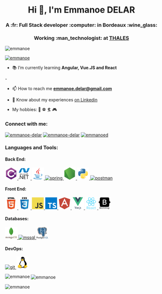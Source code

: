 <h1 align="center">Hi 👋, I'm Emmanoe DELAR</h1>
<h3 align="center">A :fr: Full Stack developer :computer: in Bordeaux :wine_glass:</h3>
<h3 align="center">Working :man_technologist: at <a href="https://www.thalesgroup.com/fr">THALES</a></h3>


<p align="left"> 
  <img src="https://komarev.com/ghpvc/?username=emmanoe&label=Profile%20views&color=0e75b6&style=flat" alt="emmanoe" />
</p>


<p align="left"> <a href="https://github.com/ryo-ma/github-profile-trophy"><img src="https://github-profile-trophy.vercel.app/?username=emmanoe" alt="emmanoe" /></a> </p>

- :books: I’m currently learning **Angular, Vue.JS and React**

-<!-- 👨‍💻 Look at my developer portfolio at <a href="https://delavois.com" target="_blank">delavois.com</a>-->

- 📫 How to reach me **emmanoe.delar@gmail.com**
- 📄 Know about my experiences <a href="https://www.linkedin.com/in/emmanoe-delar-241524189/" target="_blank">on Linkedin</a>

- My hobbies: :tennis: :soccer: :surfer: :video_game:

<h3 align="left">Connect with me:</h3>
<p align="left">

<a href="https://www.linkedin.com/in/emmanoe-delar-241524189/" target="blank"><img align="center" src="https://cdn.jsdelivr.net/npm/simple-icons@3.0.1/icons/linkedin.svg" alt="emmanoe-delar" height="30" width="40" /></a>
<a href="https://stackoverflow.com/users/7510956/" target="blank"><img align="center" src="https://cdn.jsdelivr.net/npm/simple-icons@3.0.1/icons/stackoverflow.svg" alt="emmanoe-delar" height="30" width="40" /></a>
  <a href="https://github.com/emmanoe" target="blank"><img align="center" src="https://cdn.jsdelivr.net/npm/simple-icons@3.0.1/icons/github.svg" alt="emmanoed" height="30" width="40" /></a>
</p>

<h3 align="left">Languages and Tools:</h3>
<h4 align="left">Back End:</h4>
  <p align="left">
    <a href="https://www.w3schools.com/cs/" target="_blank"> <img src="https://raw.githubusercontent.com/devicons/devicon/master/icons/csharp/csharp-original.svg" alt="csharp" width="40" height="40"/> </a>
    <a href="https://dotnet.microsoft.com/" target="_blank"> <img src="https://raw.githubusercontent.com/devicons/devicon/master/icons/dot-net/dot-net-original-wordmark.svg" alt="dotnet" width="40" height="40"/> </a>
    <a href="https://www.java.com" target="_blank"> <img src="https://raw.githubusercontent.com/devicons/devicon/master/icons/java/java-original.svg" alt="java" width="40" height="40"/> </a>
    <a href="https://spring.io/" target="_blank"> <img src="https://www.vectorlogo.zone/logos/springio/springio-icon.svg" alt="spring" width="40" height="40"/> </a>
    <a href="https://nodejs.org" target="_blank"> <img src="https://raw.githubusercontent.com/devicons/devicon/master/icons/nodejs/nodejs-original.svg" alt="nodejs" width="40" height="40"/> </a>
    <a href="https://www.python.org" target="_blank"> <img src="https://raw.githubusercontent.com/devicons/devicon/master/icons/python/python-original.svg" alt="python" width="40" height="40"/> </a>
   <a href="https://postman.com" target="_blank"> <img src="https://www.vectorlogo.zone/logos/getpostman/getpostman-icon.svg" alt="postman" width="40" height="40"/> </a>

<h4 align="left">Front End:</h4>
  <p align="left">
    <a href="https://www.w3.org/html/" target="_blank"> <img src="https://raw.githubusercontent.com/devicons/devicon/master/icons/html5/html5-original-wordmark.svg" alt="html5" width="40" height="40"/> </a>  
  <a href="https://www.w3schools.com/css/" target="_blank"> <img src="https://raw.githubusercontent.com/devicons/devicon/master/icons/css3/css3-original-wordmark.svg" alt="css3" width="40" height="40"/> </a>
    <a href="https://developer.mozilla.org/en-US/docs/Web/JavaScript" target="_blank"> <img src="https://raw.githubusercontent.com/devicons/devicon/master/icons/javascript/javascript-original.svg" alt="javascript" width="40" height="40"/> </a>
    <a href="https://www.typescriptlang.org/" target="_blank"> <img src="https://raw.githubusercontent.com/devicons/devicon/master/icons/typescript/typescript-original.svg" alt="typescript" width="40" height="40"/> </a>
    <a href="https://angular.io" target="_blank"> <img src="https://raw.githubusercontent.com/devicons/devicon/master/icons/angularjs/angularjs-plain.svg" alt="angularjs" width="40" height="40"/> </a>
    <a href="https://vuejs.org/" target="_blank"> <img src="https://raw.githubusercontent.com/devicons/devicon/master/icons/vuejs/vuejs-original-wordmark.svg" alt="vuejs" width="40" height="40"/> </a>
      <a href="https://reactjs.org/" target="_blank"> <img src="https://raw.githubusercontent.com/devicons/devicon/master/icons/react/react-original-wordmark.svg" alt="react" width="40" height="40"/> </a>
    <a href="https://getbootstrap.com" target="_blank"> <img src="https://raw.githubusercontent.com/devicons/devicon/master/icons/bootstrap/bootstrap-plain-wordmark.svg" alt="bootstrap" width="40" height="40"/> </a>

  </p>
  
  
<h4 align="left">Databases:</h4>
  <p align="left">
    <a href="https://www.mongodb.com/" target="_blank"> <img src="https://raw.githubusercontent.com/devicons/devicon/master/icons/mongodb/mongodb-original-wordmark.svg" alt="mongodb" width="40" height="40"/> </a>
  <a href="https://www.microsoft.com/en-us/sql-server" target="_blank"> <img src="https://cdn.worldvectorlogo.com/logos/microsoft-sql-server.svg" alt="mssql" width="40" height="40"/> </a>
  <a href="https://www.postgresql.org" target="_blank"> <img src="https://raw.githubusercontent.com/devicons/devicon/master/icons/postgresql/postgresql-original-wordmark.svg" alt="postgresql" width="40" height="40"/> </a>
  </p>
  
  <h4 align="left">DevOps:</h4>
  <p align="left">
    <a href="https://git-scm.com/" target="_blank"> <img src="https://www.vectorlogo.zone/logos/git-scm/git-scm-icon.svg" alt="git" width="40" height="40"/> </a>
<a href="https://www.linux.org/" target="_blank"> <img src="https://raw.githubusercontent.com/devicons/devicon/master/icons/linux/linux-original.svg" alt="linux" width="40" height="40"/> </a>
  </p>

<p><img align="left" src="https://github-readme-stats.vercel.app/api/top-langs?username=emmanoe&show_icons=true&locale=en&layout=compact" alt="emmanoe" /></p>

<p>&nbsp;<img align="center" src="https://github-readme-stats.vercel.app/api?username=emmanoe&show_icons=true&locale=en" alt="emmanoe" /></p>

<p><img align="center" src="https://github-readme-streak-stats.herokuapp.com/?user=emmanoe&" alt="emmanoe" /></p>
